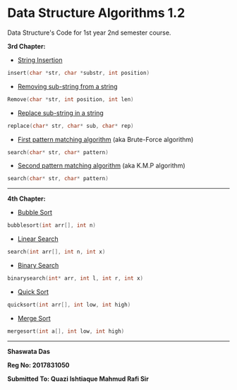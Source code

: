 # Data Structure Algorithms 1.2  
Data Structure's Code for 1st year 2nd semester course.

**3rd Chapter:**

- [String Insertion](https://github.com/shaswata56/Data-Structure-Algorithms/blob/master/Chapter-3-String-Processing/Insert.c)
 

```c
insert(char *str, char *substr, int position) 
```

- [Removing sub-string from a string](https://github.com/shaswata56/Data-Structure-Algorithms/blob/master/Chapter-3-String-Processing/Remove.c)

```c
Remove(char *str, int position, int len) 
```

- [Replace sub-string in a string](https://github.com/shaswata56/Data-Structure-Algorithms/blob/master/Chapter-3-String-Processing/ReplaceSubStringInString.c)

```c
replace(char* str, char* sub, char* rep)
```

- [First pattern matching algorithm](https://github.com/shaswata56/Data-Structure-Algorithms/blob/master/Chapter-3-String-Processing/FirstPatternMatchingAlgo.c)  (aka Brute-Force algorithm)

```c
search(char* str, char* pattern)
```

- [Second pattern matching algorithm](https://github.com/shaswata56/Data-Structure-Algorithms/blob/master/Chapter-3-String-Processing/SecondPatterMatchingAlgo.c)  (aka K.M.P algorithm)


```c
search(char* str, char* pattern)
```

***

**4th Chapter:**

- [Bubble Sort](https://github.com/shaswata56/Data-Structure-Algorithms/blob/master/Chapter-4-Searching-Sorting/BubbleSort.c)

```c
bubblesort(int arr[], int n)
```

- [Linear Search](https://github.com/shaswata56/Data-Structure-Algorithms/blob/master/Chapter-4-Searching-Sorting/LinearSearch.c)

```c
search(int arr[], int n, int x)
```

- [Binary Search](https://github.com/shaswata56/Data-Structure-Algorithms/blob/master/Chapter-4-Searching-Sorting/BinarySearch.c)

```c
binarysearch(int* arr, int l, int r, int x)
```

- [Quick Sort](https://github.com/shaswata56/Data-Structure-Algorithms/blob/master/Chapter-4-Searching-Sorting/QuickSort.c)

```c
quicksort(int arr[], int low, int high)
```

- [Merge Sort](https://github.com/shaswata56/Data-Structure-Algorithms/blob/master/Chapter-4-Searching-Sorting/MergeSort.c)

```c
mergesort(int a[], int low, int high)
```

***

**Shaswata Das**

**Reg No: 2017831050**

**Submitted To: Quazi Ishtiaque Mahmud Rafi Sir**
